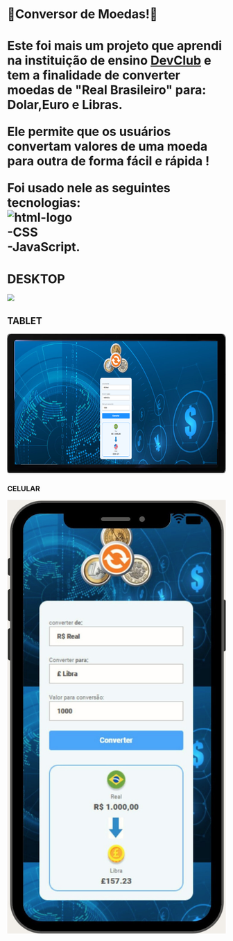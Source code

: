 <h1>🏦Conversor de Moedas!💱</h1>
<h1>Este foi mais um projeto que aprendi na instituição de ensino <a href="rodolfomori.com.br/devclub">DevClub</a> e tem a finalidade de converter moedas de "Real Brasileiro" para: Dolar,Euro e Libras. 
  
Ele permite que os usuários convertam valores de uma moeda para outra de forma fácil e rápida !

Foi usado nele as seguintes tecnologias: 
<br>
<img src="https://img.shields.io/badge/HTML-239120?logo=html5&logoColor=white&style=for-the-badge" alt=html-logo width="80px" />
<br>
-CSS 
<br>
-JavaScript.<h1>
<h1>DESKTOP</h1>

<img src="https://github.com/sergiopro48/Conversor-de-Moedass/blob/main/assets/desktop.jpg"/>
<h2>TABLET</h2>

<img src="https://github.com/sergiopro48/Conversor-de-Moedas/blob/main/assets/tablat.png?raw=true"/>
<h3>CELULAR</h3>

<img src="https://github.com/sergiopro48/Conversor-de-Moedas/blob/main/assets/celular%20can.png?raw=true"/>
